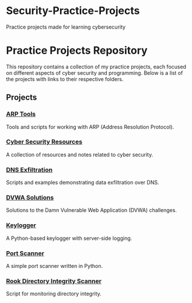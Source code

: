 # Security-Practice-Projects
Practice projects made for learning cybersecurity

# Practice Projects Repository

This repository contains a collection of my practice projects, each focused on different aspects of cyber security and programming. Below is a list of the projects with links to their respective folders.

## Projects

### [ARP Tools](ARP-Tools/)
Tools and scripts for working with ARP (Address Resolution Protocol).

### [Cyber Security Resources](Cyber-Security-Resources/)
A collection of resources and notes related to cyber security.

### [DNS Exfiltration](DNS-Exfiltration/)
Scripts and examples demonstrating data exfiltration over DNS.

### [DVWA Solutions](DVWA-Solutions/)
Solutions to the Damn Vulnerable Web Application (DVWA) challenges.

### [Keylogger](Keylogger/)
A Python-based keylogger with server-side logging.

### [Port Scanner](Port-Scanner/)
A simple port scanner written in Python.

### [Rook Directory Integrity Scanner](Rook-Directory-Integrity-Scanner/)
Script for monitoring directory integrity.

